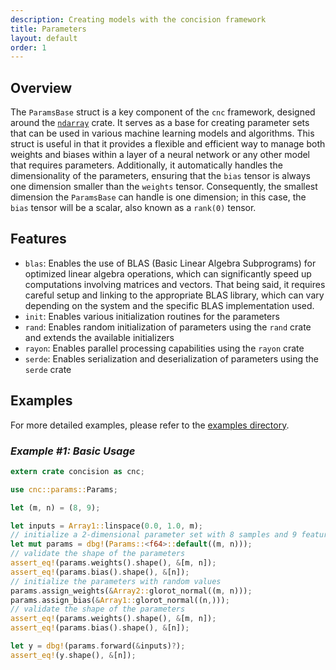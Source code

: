 ```yaml
---
description: Creating models with the concision framework
title: Parameters
layout: default
order: 1
---
```


## Overview

The `ParamsBase` struct is a key component of the `cnc` framework, designed around the [`ndarray`](https://docs.rs/ndarray) crate. It serves as a base for creating parameter sets that can be used in various machine learning models and algorithms. This struct is useful in that it provides a flexible and efficient way to manage both weights and biases within a layer of a neural network or any other model that requires parameters. Additionally, it automatically handles the dimensionality of the parameters, ensuring that the `bias` tensor is always one dimension smaller than the `weights` tensor. Consequently, the smallest dimension the `ParamsBase` can handle is one dimension; in this case, the `bias` tensor will be a scalar, also known as a `rank(0)` tensor.

## Features

- `blas`: Enables the use of BLAS (Basic Linear Algebra Subprograms) for optimized linear
  algebra operations, which can significantly speed up computations involving matrices and
  vectors. That being said, it requires careful setup and linking to the appropriate BLAS
  library, which can vary depending on the system and the specific BLAS implementation used.
- `init`: Enables various initialization routines for the parameters
- `rand`: Enables random initialization of parameters using the `rand` crate and extends the
  available initializers
- `rayon`: Enables parallel processing capabilities using the `rayon` crate
- `serde`: Enables serialization and deserialization of parameters using the `serde` crate

## Examples

For more detailed examples, please refer to the [examples directory](https://github.com/FL03/concision/blob/main/concision/examples).

### _Example #1: Basic Usage_

```rust
extern crate concision as cnc;

use cnc::params::Params;

let (m, n) = (8, 9);

let inputs = Array1::linspace(0.0, 1.0, m);
// initialize a 2-dimensional parameter set with 8 samples and 9 features
let mut params = dbg!(Params::<f64>::default((m, n)));
// validate the shape of the parameters
assert_eq!(params.weights().shape(), &[m, n]);
assert_eq!(params.bias().shape(), &[n]);
// initialize the parameters with random values
params.assign_weights(&Array2::glorot_normal((m, n)));
params.assign_bias(&Array1::glorot_normal((n,)));
// validate the shape of the parameters
assert_eq!(params.weights().shape(), &[m, n]);
assert_eq!(params.bias().shape(), &[n]);

let y = dbg!(params.forward(&inputs)?);
assert_eq!(y.shape(), &[n]);
```
